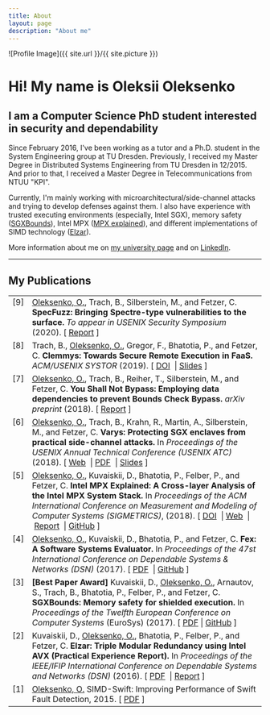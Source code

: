 ```yaml
---
title: About
layout: page
description: "About me"
---
```

![Profile Image]({{ site.url }}/{{ site.picture }})

# Hi! My name is Oleksii Oleksenko

## I am a Computer Science PhD student interested in security and dependability

Since February 2016, I've been working as a tutor and a Ph.D. student in the System Engineering group at TU Dresden. Previously, I received my Master Degree in  Distributed Systems Engineering from TU Dresden in 12/2015. And prior to that, I received a Master Degree in Telecommunications from NTUU "KPI".

Currently, I'm mainly working with microarchitectural/side-channel attacks and trying to develop defenses against them.
I also have experience with trusted executing environments (especially, Intel SGX), memory safety ([SGXBounds](http://dl.acm.org/citation.cfm?id=3064192)), Intel MPX ([MPX explained](https://intel-mpx.github.io/)), and different implementations of SIMD technology ([Elzar](http://se.inf.tu-dresden.de/pubs/papers/Kuvaiskii2016elzarTechReport.pdf)).

More information about me on [my university page](https://tu-dresden.de/die_tu_dresden/fakultaeten/fakultaet_informatik/sysa/se/team/people/o_oleksenko) and on [LinkedIn](https://www.linkedin.com/in/oleksiioleksenko).

---


## My Publications
<table>

<tr valign="top">
<td align="right" class="bibtexnumber">
[<a name="oleksenko2020specfuzz">9</a>]
</td>
<td class="bibtexitem">
<u>Oleksenko, O.</u>, Trach, B., Silberstein, M., and Fetzer, C.
<b>SpecFuzz: Bringing Spectre-type vulnerabilities to the surface.</b>
<em>To appear in USENIX Security Symposium</em> (2020).
[&nbsp;<a href="https://arxiv.org/abs/1905.10311">Report</a>&nbsp;]
</td>
</tr>

<tr valign="top">
<td align="right" class="bibtexnumber">
[<a name="trach2018clemmys">8</a>]
</td>
<td class="bibtexitem">
Trach, B., <u>Oleksenko, O.</u>, Gregor, F., Bhatotia, P., and Fetzer, C.
<b>Clemmys: Towards Secure Remote Execution in FaaS.</b>
<em>ACM/USENIX SYSTOR</em> (2019).
[&nbsp;<a href="https://doi.org/10.1145/3319647.3325835">DOI</a>&nbsp;
|&nbsp;<a href="https://www.systor.org/2019/slides/S3P2%20Clemmys%20Towards%20Secure%20Remote%20Execution%20in%20FaaS%20.pdf">Slides</a>&nbsp;]
</td>
</tr>

<tr valign="top">
<td align="right" class="bibtexnumber">
[<a name="oleksenko2018ysnb">7</a>]
</td>
<td class="bibtexitem">
<u>Oleksenko, O.</u>, Trach, B., Reiher, T., Silberstein, M., and Fetzer, C.
<b>You Shall Not Bypass: Employing data dependencies to prevent Bounds Check Bypass.</b>
<em>arXiv preprint</em> (2018).
[&nbsp;<a href="https://arxiv.org/abs/1805.08506">Report</a>&nbsp;]
</td>
</tr>

<tr valign="top">
<td align="right" class="bibtexnumber">
[<a name="Oleksenko2018Varys">6</a>]
</td>
<td class="bibtexitem">
<u>Oleksenko, O.</u>, Trach, B., Krahn, R., Martin, A., Silberstein, M., and Fetzer, C.
<b>Varys: Protecting SGX enclaves from practical side-channel attacks.</b>
In <em>Proceedings of the USENIX Annual Technical Conference (USENIX ATC)</em> (2018).
[&nbsp;<a href="https://www.usenix.org/conference/atc18/presentation/oleksenko">Web</a>&nbsp;
|&nbsp;<a href="https://www.usenix.org/system/files/conference/atc18/atc18-oleksenko.pdf">PDF</a>&nbsp;
|&nbsp;<a href="https://www.usenix.org/sites/default/files/conference/protected-files/atc18_slides_oleksenko.pdf">Slides</a>&nbsp;]
</td>
</tr>

<tr valign="top">
<td align="right" class="bibtexnumber">
[<a name="Oleksenko18mpx">5</a>]
</td>
<td class="bibtexitem">
<u>Oleksenko, O.</u>, Kuvaiskii, D., Bhatotia, P., Felber, P., and Fetzer, C.
<b>Intel MPX Explained: A Cross-layer Analysis of the Intel MPX System Stack.</b>
In <em>Proceedings of the ACM International Conference on Measurement and Modeling of Computer Systems (SIGMETRICS)</em>, (2018).
[&nbsp;<a href="http://dx.doi.org/10.1145/3224423">DOI</a>&nbsp;
|&nbsp;<a href="https://intel-mpx.github.io/">Web</a>&nbsp;
|&nbsp;<a href="https://arxiv.org/pdf/1702.00719.pdf">Report</a>&nbsp;
|&nbsp;<a href="https://github.com/tudinfse/intel_mpx_explained">GitHub</a>&nbsp;]
</td>
</tr>


<tr valign="top">
<td align="right" class="bibtexnumber">
[<a name="fex2017">4</a>]
</td>
<td class="bibtexitem">
<u>Oleksenko, O.</u>, Kuvaiskii, D., Bhatotia, P., and Fetzer, C.
<b>Fex: A Software Systems Evaluator.</b>
In <em>Proceedings of the 47st International Conference on Dependable Systems &amp; Networks (DSN)</em> (2017).
[&nbsp;<a href="http://se.inf.tu-dresden.de/pubs/papers/fex2017.pdf">PDF</a>&nbsp;
|&nbsp;<a href="https://github.com/tudinfse/fex">GitHub</a>&nbsp;]

</td>
</tr>


<tr valign="top">
<td align="right" class="bibtexnumber">
[<a name="sgxbounds2017">3</a>]
</td>
<td class="bibtexitem">
<b>[Best Paper Award]</b>
Kuvaiskii, D., <u>Oleksenko, O.</u>, Arnautov, S., Trach, B., Bhatotia, P., Felber, P., and Fetzer, C.
<b>SGXBounds: Memory safety for shielded execution.</b>
In <em>Proceedings of the Twelfth European Conference on Computer Systems</em> (EuroSys) (2017).
[&nbsp;<a href="https://homepages.inf.ed.ac.uk/pbhatoti/papers/SGXBounds-EuroSys-2017.pdf">PDF</a>
|&nbsp;<a href="https://github.com/tudinfse/sgxbounds">GitHub</a>&nbsp;]
</td>
</tr>

<tr valign="top">
<td align="right" class="bibtexnumber">
[<a name="Kuvaiskii2016elzar">2</a>]
</td>
<td class="bibtexitem">
Kuvaiskii, D., <u>Oleksenko, O.</u>, Bhatotia, P., Felber, P., and Fetzer, C.
<b>Elzar: Triple Modular Redundancy using Intel AVX (Practical  Experience Report).</b>
In <em>Proceedings of the IEEE/IFIP International Conference on Dependable Systems and Networks (DSN)</em> (2016).
[&nbsp;<a href="http://se.inf.tu-dresden.de/pubs/papers/Kuvaiskii2016elzar.pdf">PDF</a>&nbsp;
|&nbsp;<a href="https://arxiv.org/abs/1604.00500">Report</a>&nbsp;]
</td>
</tr>


<tr valign="top">
<td align="right" class="bibtexnumber">
[<a name="oleksenko2015simd">1</a>]
</td>
<td class="bibtexitem">
<u>Oleksenko, O.</u>
 SIMD-Swift: Improving Performance of Swift Fault Detection, 2015.
[&nbsp;<a href="http://www.qucosa.de/fileadmin/data/qucosa/documents/19252/Oleksenko_Oleksii_PDF_A.pdf">PDF</a>&nbsp;]

</td>
</tr>

</table>
